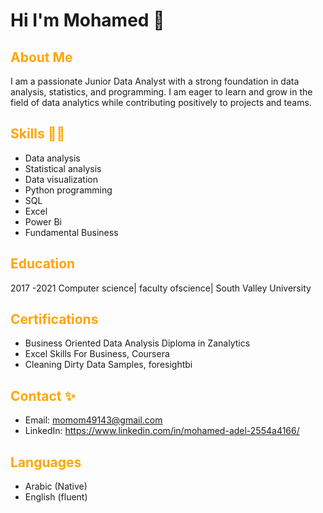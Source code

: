 # Hi I'm Mohamed 👋

## <span style="color:orange">About Me</span>
I am a passionate Junior Data Analyst with a strong foundation in data analysis, statistics, and programming. I am eager to learn and grow in the field of data analytics while contributing positively to projects and teams.

## <span style="color:orange">Skills 👨‍💻</span> 
- Data analysis
- Statistical analysis
- Data visualization
- Python programming
- SQL
- Excel
- Power Bi
- Fundamental Business

## <span style="color:orange">Education</span>
2017 -2021 Computer science| faculty ofscience| South Valley University

## <span style="color:orange">Certifications</span>
- Business Oriented Data Analysis Diploma in Zanalytics
- Excel Skills For Business, Coursera
- Cleaning Dirty Data Samples, foresightbi 

## <span style="color:orange">Contact ✨</span>
- Email: momom49143@gmail.com
- LinkedIn: https://www.linkedin.com/in/mohamed-adel-2554a4166/

## <span style="color:orange">Languages</span>
- Arabic (Native)
- English (fluent)

